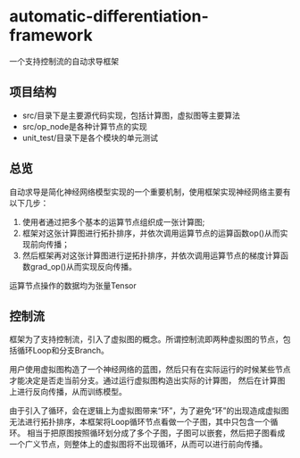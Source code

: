 # automatic-differentiation-framework
一个支持控制流的自动求导框架
## 项目结构
* src/目录下是主要源代码实现，包括计算图，虚拟图等主要算法
* src/op_node是各种计算节点的实现
* unit_test/目录下是各个模块的单元测试

## 总览
自动求导是简化神经网络模型实现的一个重要机制，使用框架实现神经网络主要有以下几步：

1. 使用者通过把多个基本的运算节点组织成一张计算图;
2. 框架对这张计算图进行拓扑排序，并依次调用运算节点的运算函数op()从而实现前向传播；
3. 然后框架再对这张计算图进行逆拓扑排序，并依次调用运算节点的梯度计算函数grad_op()从而实现反向传播。

运算节点操作的数据均为张量Tensor

## 控制流
框架为了支持控制流，引入了虚拟图的概念。所谓控制流即两种虚拟图的节点，包括循环Loop和分支Branch。

用户使用虚拟图构造了一个神经网络的蓝图，然后只有在实际运行的时候某些节点才能决定是否走当前分支。通过运行虚拟图构造出实际的计算图，
然后在计算图上进行反向传播，从而训练模型。

由于引入了循环，会在逻辑上为虚拟图带来“环”，为了避免“环”的出现造成虚拟图无法进行拓扑排序，本框架将Loop循环节点看做一个子图，其中只包含一个循环。
相当于把原图按照循环划分成了多个子图，子图可以嵌套，然后把子图看成一个广义节点，则整体上的虚拟图将不出现循环，从而可以进行前向传播。
